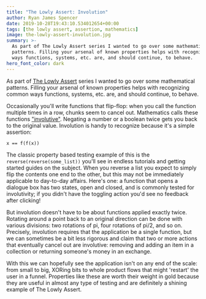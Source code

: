 ```yaml
---
title: "The Lowly Assert: Involution"
author: Ryan James Spencer
date: 2019-10-28T19:43:10.534012654+00:00
tags: [the lowly assert, assertion, mathematics]
image: the-lowly-assert-involution.jpg
summary: >-
  As part of The Lowly Assert series I wanted to go over some mathematical
  patterns. Filling your arsenal of known properties helps with recognizing common
  ways functions, systems, etc. are, and should continue, to behave.
hero_font_color: dark
---
```


As part of [The Lowly
Assert](https://www.justanotherdot.com/posts/the-lowly-assert.html) series I
wanted to go over some mathematical patterns. Filling your arsenal of known
properties helps with recognizing common ways functions, systems, etc. are, and
should continue, to behave.

Occasionally you'll write functions that flip-flop: when you call the function
multiple times in a row, chunks seem to cancel out. Mathematics calls these
functions ["involutive"][1]. Negating a number or a boolean twice gets you back
to the original value. Involution is handy to recognize because it's a simple
assertion:

```
x == f(f(x))
```

The classic property based testing example of this is the
`reverse(reverse(some_list))` you'll see in endless tutorials and getting
started guides on the subject. When you reverse a list you expect to simply flip
the contents one end to the other, but this may not be immediately applicable to
day-to-day affairs. Here's one: a function that opens a dialogue box has two
states, open and closed, and is commonly tested for involutivity; if you didn't
have the toggling action you'd see no feedback after clicking!

But involution doesn't have to be about functions applied exactly twice.
Rotating around a point back to an original direction can be done with various
divisions: two rotations of pi, four rotations of pi/2, and so on. Precisely,
involution requires that the application be a single function, but we can
sometimes be a bit less rigorous and claim that two or more actions that
eventually cancel out are involutive: removing and adding an item in a
collection or returning someone's money in an exchange.

With this we can hopefully see the application isn't on any end of the scale:
from small to big, XORing bits to whole product flows that might 'restart' the
user in a funnel. Properties like these are worth their weight in gold because
they are useful in almost any type of testing and are definitely a shining
example of The Lowly Assert.

[1]: https://en.wikipedia.org/wiki/Involution_(mathematics)
